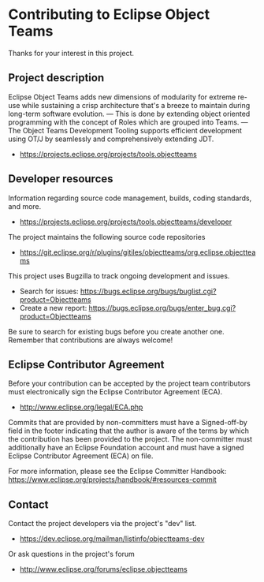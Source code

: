 # Contributing to Eclipse Object Teams

Thanks for your interest in this project.

## Project description

Eclipse Object Teams adds new dimensions of modularity for extreme re-use while
sustaining a crisp architecture that's a breeze to maintain during long-term
software evolution. — This is done by extending object oriented programming
with the concept of Roles which are grouped into Teams. — The Object Teams
Development Tooling supports efficient development using OT/J by seamlessly and
comprehensively extending JDT.

* https://projects.eclipse.org/projects/tools.objectteams

## Developer resources

Information regarding source code management, builds, coding standards, and
more.

* https://projects.eclipse.org/projects/tools.objectteams/developer

The project maintains the following source code repositories

* https://git.eclipse.org/r/plugins/gitiles/objectteams/org.eclipse.objectteams

This project uses Bugzilla to track ongoing development and issues.

* Search for issues:
   https://bugs.eclipse.org/bugs/buglist.cgi?product=Objectteams
* Create a new report:
   https://bugs.eclipse.org/bugs/enter_bug.cgi?product=Objectteams

Be sure to search for existing bugs before you create another one. Remember that
contributions are always welcome!

## Eclipse Contributor Agreement

Before your contribution can be accepted by the project team contributors must
electronically sign the Eclipse Contributor Agreement (ECA).

* http://www.eclipse.org/legal/ECA.php

Commits that are provided by non-committers must have a Signed-off-by field in
the footer indicating that the author is aware of the terms by which the
contribution has been provided to the project. The non-committer must
additionally have an Eclipse Foundation account and must have a signed Eclipse
Contributor Agreement (ECA) on file.

For more information, please see the Eclipse Committer Handbook:
https://www.eclipse.org/projects/handbook/#resources-commit

## Contact

Contact the project developers via the project's "dev" list.

* https://dev.eclipse.org/mailman/listinfo/objectteams-dev

Or ask questions in the project's forum

* http://www.eclipse.org/forums/eclipse.objectteams
